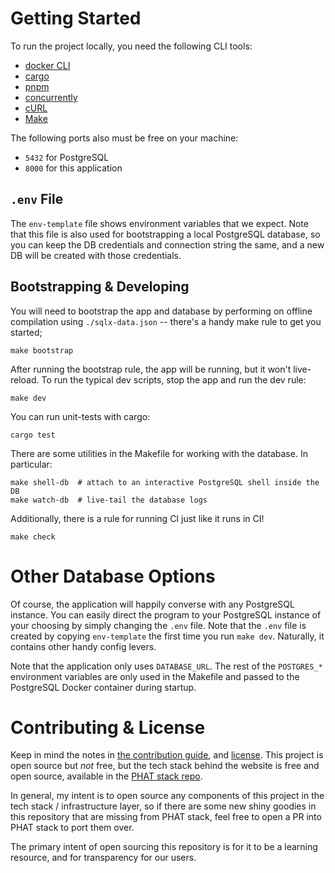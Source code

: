 # Getting Started

To run the project locally, you need the following CLI tools:

- [docker CLI](https://docs.docker.com/engine/reference/commandline/cli/)
- [cargo](https://rustup.rs/)
- [pnpm](https://pnpm.io/)
- [concurrently](https://www.npmjs.com/package/concurrently)
- [cURL](https://curl.se/)
- [Make](https://formulae.brew.sh/formula/make)

The following ports also must be free on your machine:

- `5432` for PostgreSQL
- `8000` for this application

## `.env` File

The `env-template` file shows environment variables that we expect. Note that this file is also used for bootstrapping a local PostgreSQL database, so you can keep the DB credentials and connection string the same, and a new DB will be created with those credentials.

## Bootstrapping & Developing 

You will need to bootstrap the app and database by performing on offline
compilation using `./sqlx-data.json` -- there's a handy make rule to get you
started;

```
make bootstrap
```

After running the bootstrap rule, the app will be running, but it won't
live-reload. To run the typical dev scripts, stop the app and run the dev rule:

```
make dev
```

You can run unit-tests with cargo:

```
cargo test
```

There are some utilities in the Makefile for working with the database. In
particular:

```
make shell-db  # attach to an interactive PostgreSQL shell inside the DB
make watch-db  # live-tail the database logs
```

Additionally, there is a rule for running CI just like it runs in CI!

```
make check
```

# Other Database Options

Of course, the application will happily converse with any PostgreSQL instance.
You can easily direct the program to your PostgreSQL instance of your choosing
by simply changing the `.env` file. Note that the `.env` file is created by
copying `env-template` the first time you run `make dev`. Naturally, it contains
other handy config levers.

Note that the application only uses `DATABASE_URL`. The rest of the `POSTGRES_*`
environment variables are only used in the Makefile and passed to the PostgreSQL
Docker container during startup.

# Contributing & License

Keep in mind the notes in [the contribution guide](../CONTRIBUTING.md), and
[license](../LICENSE). This project is open source but _not_ free, but the tech
stack behind the website is free and open source, available in the [PHAT stack
repo](https://github.com/jdevries3133/phat_stack).

In general, my intent is to open source any components of this project in the
tech stack / infrastructure layer, so if there are some new shiny goodies in
this repository that are missing from PHAT stack, feel free to open a PR into
PHAT stack to port them over.

The primary intent of open sourcing this repository is for it to be a learning
resource, and for transparency for our users.
